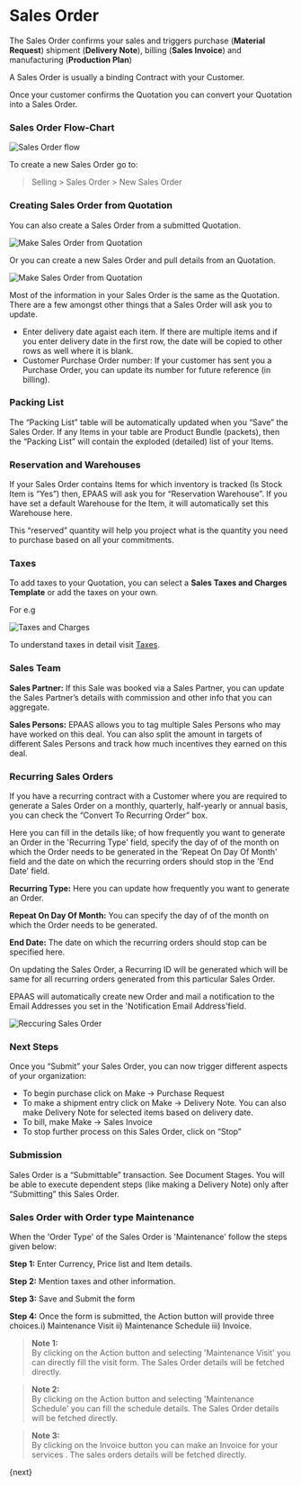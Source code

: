 <!-- add-breadcrumbs -->
# Sales Order

The Sales Order confirms your sales and triggers purchase (**Material
Request**) shipment (**Delivery Note**), billing (**Sales Invoice**) and
manufacturing (**Production Plan**)

A Sales Order is usually a binding Contract with your Customer.

Once your customer confirms the Quotation you can convert your Quotation into
a Sales Order.

### Sales Order Flow-Chart

<img class="screenshot" alt="Sales Order flow" src="{{docs_base_url}}/assets/img/selling/sales-order-f.jpg">

To create a new Sales Order go to:

> Selling > Sales Order > New Sales Order

### Creating Sales Order from Quotation

You can also create a Sales Order from a submitted Quotation.

<img class="screenshot" alt="Make Sales Order from Quotation" src="{{docs_base_url}}/assets/img/selling/make-SO-from-quote.png">

Or you can create a new Sales Order and pull details from an Quotation.

<img class="screenshot" alt="Make Sales Order from Quotation" src="{{docs_base_url}}/assets/img/selling/make-so.gif">

Most of the information in your Sales Order is the same as the Quotation.
There are a few amongst other things that a Sales Order will ask you to
update.

  * Enter delivery date agaist each item. If there are multiple items and if you enter delivery date in the first row, the date will be copied to other rows as well where it is blank.
  * Customer Purchase Order number: If your customer has sent you a Purchase Order, you can update its number for future reference (in billing).

### Packing List

The “Packing List” table will be automatically updated when you “Save” the
Sales Order. If any Items in your table are Product Bundle (packets), then the
“Packing List” will contain the exploded (detailed) list of your Items.

### Reservation and Warehouses

If your Sales Order contains Items for which inventory is tracked (Is Stock
Item is “Yes”) then, EPAAS will ask you for “Reservation Warehouse”. If you
have set a default Warehouse for the Item, it will automatically set this
Warehouse here.

This “reserved” quantity will help you project what is the quantity you need
to purchase based on all your commitments.

### Taxes

To add taxes to your Quotation, you can select a **Sales Taxes and Charges Template** or add the taxes on your own.

For e.g

<img class="screenshot" alt="Taxes and Charges" src="{{docs_base_url}}/assets/img/selling/taxes-and-charges.gif">

To understand taxes in detail visit [Taxes](/docs/user/manual/en/setting-up/setting-up-taxes.html).

### Sales Team

**Sales Partner:** If this Sale was booked via a Sales Partner, you can update the Sales Partner’s details with commission and other info that you can aggregate.

**Sales Persons:** EPAAS allows you to tag multiple Sales Persons who may have worked on this deal. You can also split the amount in targets of different Sales Persons and track how much incentives they earned on this deal.

### Recurring Sales Orders

If you have a recurring contract with a Customer where you are required to generate a Sales Order on a monthly, quarterly, half-yearly or annual basis, you can check the “Convert To Recurring Order” box. 

Here you can fill in the details like; of how frequently you want to generate an Order in the 'Recurring Type' field, specify the day of of the month on which the Order needs to be generated in the 'Repeat On Day Of Month' field and the date on which the recurring orders should stop in the 'End Date' field.

**Recurring Type:** Here you can update how frequently you want to generate an Order.

**Repeat On Day Of Month:** You can specify the day of of the month on which the Order needs to be generated.

**End Date:** The date on which the recurring orders should stop can be specified here.

On updating the Sales Order, a Recurring ID will be generated which will be same for all recurring orders generated from this particular Sales Order.

EPAAS will automatically create new Order and mail a notification to the Email Addresses you set in the 'Notification Email Address'field.

<img class="screenshot" alt="Reccuring Sales Order" src="{{docs_base_url}}/assets/img/selling/recurring-sales-order.png">

### Next Steps

Once you “Submit” your Sales Order, you can now trigger different aspects of
your organization:

  * To begin purchase click on Make -> Purchase Request
  * To make a shipment entry click on Make -> Delivery Note. You can also make Delivery Note for selected items based on delivery date.
  * To bill, make Make -> Sales Invoice
  * To stop further process on this Sales Order, click on “Stop”

### Submission

Sales Order is a “Submittable” transaction. See Document Stages. You will be
able to execute dependent steps (like making a Delivery Note) only after
“Submitting” this Sales Order.

### Sales Order with Order type Maintenance

When the 'Order Type' of the Sales Order is 'Maintenance' follow the steps
given below:

__Step 1:__ Enter Currency, Price list and Item details.

__Step 2:__ Mention taxes and other information.

__Step 3:__ Save and Submit the form

__Step 4:__ Once the form is submitted, the Action button will provide three
choices.i) Maintenance Visit ii) Maintenance Schedule iii) Invoice.



> **Note 1:**   
By clicking on the Action button and selecting 'Maintenance Visit' you can directly fill the visit form. The Sales Order details will be fetched directly.    

> **Note 2:**    
By clicking on the Action button and selecting 'Maintenance Schedule' you can fill the schedule details. The Sales Order details will be fetched directly.

> **Note 3:**    
By clicking on the Invoice button you can make an Invoice for your
services . The sales orders details will be fetched directly.

{next}
